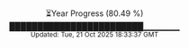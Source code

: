 <p align="center">
⏳Year Progress (80.49 %) <br>
████████████████████████▁▁▁▁▁▁ <br>
<sub>Updated: Tue, 21 Oct 2025 18:33:37 GMT</sub>
</p>


